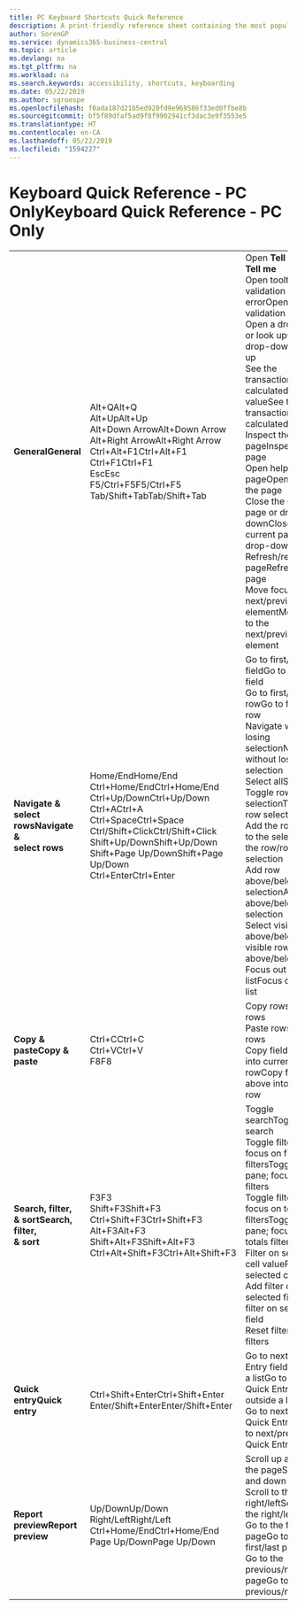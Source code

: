 ```yaml
---
title: PC Keyboard Shortcuts Quick Reference
description: A print-friendly reference sheet containing the most popular keyboard shortcuts for PC users.
author: SorenGP
ms.service: dynamics365-business-central
ms.topic: article
ms.devlang: na
ms.tgt_pltfrm: na
ms.workload: na
ms.search.keywords: accessibility, shortcuts, keyboarding
ms.date: 05/22/2019
ms.author: sgroespe
ms.openlocfilehash: f0ada187d21b5ed920fd9e969586f33ed0ffbe8b
ms.sourcegitcommit: bf5f89dfaf5ad9f8f9902941cf3dac3e9f3553e5
ms.translationtype: HT
ms.contentlocale: en-CA
ms.lasthandoff: 05/22/2019
ms.locfileid: "1594227"
---
```

# <a name="keyboard-quick-reference---pc-only"></a><span data-ttu-id="7ad4e-103">Keyboard Quick Reference - PC Only</span><span class="sxs-lookup"><span data-stu-id="7ad4e-103">Keyboard Quick Reference - PC Only</span></span>

||||  
|----------------|-----------|----------------|
|<span data-ttu-id="7ad4e-104">**General**</span><span class="sxs-lookup"><span data-stu-id="7ad4e-104">**General**</span></span>|<span data-ttu-id="7ad4e-105">Alt+Q</span><span class="sxs-lookup"><span data-stu-id="7ad4e-105">Alt+Q</span></span><br /><span data-ttu-id="7ad4e-106">Alt+Up</span><span class="sxs-lookup"><span data-stu-id="7ad4e-106">Alt+Up</span></span><br /><span data-ttu-id="7ad4e-107">Alt+Down Arrow</span><span class="sxs-lookup"><span data-stu-id="7ad4e-107">Alt+Down Arrow</span></span><br /><span data-ttu-id="7ad4e-108">Alt+Right Arrow</span><span class="sxs-lookup"><span data-stu-id="7ad4e-108">Alt+Right Arrow</span></span><br /><span data-ttu-id="7ad4e-109">Ctrl+Alt+F1</span><span class="sxs-lookup"><span data-stu-id="7ad4e-109">Ctrl+Alt+F1</span></span><br /><span data-ttu-id="7ad4e-110">Ctrl+F1</span><span class="sxs-lookup"><span data-stu-id="7ad4e-110">Ctrl+F1</span></span><br /><span data-ttu-id="7ad4e-111">Esc</span><span class="sxs-lookup"><span data-stu-id="7ad4e-111">Esc</span></span><br /><span data-ttu-id="7ad4e-112">F5/Ctrl+F5</span><span class="sxs-lookup"><span data-stu-id="7ad4e-112">F5/Ctrl+F5</span></span><br /><span data-ttu-id="7ad4e-113">Tab/Shift+Tab</span><span class="sxs-lookup"><span data-stu-id="7ad4e-113">Tab/Shift+Tab</span></span><br />|<span data-ttu-id="7ad4e-114">Open **Tell me**</span><span class="sxs-lookup"><span data-stu-id="7ad4e-114">Open **Tell me**</span></span><br /><span data-ttu-id="7ad4e-115">Open tooltip or validation error</span><span class="sxs-lookup"><span data-stu-id="7ad4e-115">Open tooltip or validation error</span></span><br /><span data-ttu-id="7ad4e-116">Open a drop-down or look up</span><span class="sxs-lookup"><span data-stu-id="7ad4e-116">Open a drop-down or look up</span></span><br /><span data-ttu-id="7ad4e-117">See the transactions for calculated value</span><span class="sxs-lookup"><span data-stu-id="7ad4e-117">See the transactions for calculated value</span></span><br /><span data-ttu-id="7ad4e-118">Inspect the page</span><span class="sxs-lookup"><span data-stu-id="7ad4e-118">Inspect the page</span></span><br /><span data-ttu-id="7ad4e-119">Open help for the page</span><span class="sxs-lookup"><span data-stu-id="7ad4e-119">Open help for the page</span></span><br /><span data-ttu-id="7ad4e-120">Close the current page or drop-down</span><span class="sxs-lookup"><span data-stu-id="7ad4e-120">Close the current page or drop-down</span></span><br /><span data-ttu-id="7ad4e-121">Refresh/reload page</span><span class="sxs-lookup"><span data-stu-id="7ad4e-121">Refresh/reload page</span></span><br /><span data-ttu-id="7ad4e-122">Move focus to the next/previous element</span><span class="sxs-lookup"><span data-stu-id="7ad4e-122">Move focus to the next/previous element</span></span>|
|<span data-ttu-id="7ad4e-123">**Navigate &<br />select rows**</span><span class="sxs-lookup"><span data-stu-id="7ad4e-123">**Navigate &<br />select rows**</span></span>| <span data-ttu-id="7ad4e-124">Home/End</span><span class="sxs-lookup"><span data-stu-id="7ad4e-124">Home/End</span></span><br /><span data-ttu-id="7ad4e-125">Ctrl+Home/End</span><span class="sxs-lookup"><span data-stu-id="7ad4e-125">Ctrl+Home/End</span></span> <br /><span data-ttu-id="7ad4e-126">Ctrl+Up/Down</span><span class="sxs-lookup"><span data-stu-id="7ad4e-126">Ctrl+Up/Down</span></span><br /><span data-ttu-id="7ad4e-127">Ctrl+A</span><span class="sxs-lookup"><span data-stu-id="7ad4e-127">Ctrl+A</span></span> <br /><span data-ttu-id="7ad4e-128">Ctrl+Space</span><span class="sxs-lookup"><span data-stu-id="7ad4e-128">Ctrl+Space</span></span><br /><span data-ttu-id="7ad4e-129">Ctrl/Shift+Click</span><span class="sxs-lookup"><span data-stu-id="7ad4e-129">Ctrl/Shift+Click</span></span><br /><span data-ttu-id="7ad4e-130">Shift+Up/Down</span><span class="sxs-lookup"><span data-stu-id="7ad4e-130">Shift+Up/Down</span></span><br /><span data-ttu-id="7ad4e-131">Shift+Page Up/Down</span><span class="sxs-lookup"><span data-stu-id="7ad4e-131">Shift+Page Up/Down</span></span><br /><span data-ttu-id="7ad4e-132">Ctrl+Enter</span><span class="sxs-lookup"><span data-stu-id="7ad4e-132">Ctrl+Enter</span></span>| <span data-ttu-id="7ad4e-133">Go to first/last field</span><span class="sxs-lookup"><span data-stu-id="7ad4e-133">Go to first/last field</span></span><br /><span data-ttu-id="7ad4e-134">Go to first/last row</span><span class="sxs-lookup"><span data-stu-id="7ad4e-134">Go to first/last row</span></span><br /><span data-ttu-id="7ad4e-135">Navigate without losing selection</span><span class="sxs-lookup"><span data-stu-id="7ad4e-135">Navigate without losing selection</span></span><br /><span data-ttu-id="7ad4e-136">Select all</span><span class="sxs-lookup"><span data-stu-id="7ad4e-136">Select all</span></span><br /><span data-ttu-id="7ad4e-137">Toggle row selection</span><span class="sxs-lookup"><span data-stu-id="7ad4e-137">Toggle row selection</span></span><br /> <span data-ttu-id="7ad4e-138">Add the row/rows to the selection</span><span class="sxs-lookup"><span data-stu-id="7ad4e-138">Add the row/rows to the selection</span></span><br /><span data-ttu-id="7ad4e-139">Add row above/below to selection</span><span class="sxs-lookup"><span data-stu-id="7ad4e-139">Add row above/below to selection</span></span><br /><span data-ttu-id="7ad4e-140">Select visible rows above/below</span><span class="sxs-lookup"><span data-stu-id="7ad4e-140">Select visible rows above/below</span></span> <br /><span data-ttu-id="7ad4e-141">Focus out of the list</span><span class="sxs-lookup"><span data-stu-id="7ad4e-141">Focus out of the list</span></span>|
|<span data-ttu-id="7ad4e-142">**Copy & paste**</span><span class="sxs-lookup"><span data-stu-id="7ad4e-142">**Copy & paste**</span></span>|<span data-ttu-id="7ad4e-143">Ctrl+C</span><span class="sxs-lookup"><span data-stu-id="7ad4e-143">Ctrl+C</span></span><br /><span data-ttu-id="7ad4e-144">Ctrl+V</span><span class="sxs-lookup"><span data-stu-id="7ad4e-144">Ctrl+V</span></span><br /><span data-ttu-id="7ad4e-145">F8</span><span class="sxs-lookup"><span data-stu-id="7ad4e-145">F8</span></span>|<span data-ttu-id="7ad4e-146">Copy rows</span><span class="sxs-lookup"><span data-stu-id="7ad4e-146">Copy rows</span></span><br /><span data-ttu-id="7ad4e-147">Paste rows</span><span class="sxs-lookup"><span data-stu-id="7ad4e-147">Paste rows</span></span><br /><span data-ttu-id="7ad4e-148">Copy field above into current row</span><span class="sxs-lookup"><span data-stu-id="7ad4e-148">Copy field above into current row</span></span>|
|<span data-ttu-id="7ad4e-149">**Search, filter, <br />& sort**</span><span class="sxs-lookup"><span data-stu-id="7ad4e-149">**Search, filter, <br />& sort**</span></span>|<span data-ttu-id="7ad4e-150">F3</span><span class="sxs-lookup"><span data-stu-id="7ad4e-150">F3</span></span><br /><span data-ttu-id="7ad4e-151">Shift+F3</span><span class="sxs-lookup"><span data-stu-id="7ad4e-151">Shift+F3</span></span><br /><span data-ttu-id="7ad4e-152">Ctrl+Shift+F3</span><span class="sxs-lookup"><span data-stu-id="7ad4e-152">Ctrl+Shift+F3</span></span><br /><span data-ttu-id="7ad4e-153">Alt+F3</span><span class="sxs-lookup"><span data-stu-id="7ad4e-153">Alt+F3</span></span><br /><span data-ttu-id="7ad4e-154">Shift+Alt+F3</span><span class="sxs-lookup"><span data-stu-id="7ad4e-154">Shift+Alt+F3</span></span><br /><span data-ttu-id="7ad4e-155">Ctrl+Alt+Shift+F3</span><span class="sxs-lookup"><span data-stu-id="7ad4e-155">Ctrl+Alt+Shift+F3</span></span>|<span data-ttu-id="7ad4e-156">Toggle search</span><span class="sxs-lookup"><span data-stu-id="7ad4e-156">Toggle search</span></span><br /><span data-ttu-id="7ad4e-157">Toggle filter pane; focus on field filters</span><span class="sxs-lookup"><span data-stu-id="7ad4e-157">Toggle filter pane; focus on field filters</span></span><br /><span data-ttu-id="7ad4e-158">Toggle filter pane; focus on totals filters</span><span class="sxs-lookup"><span data-stu-id="7ad4e-158">Toggle filter pane; focus on totals filters</span></span><br /><span data-ttu-id="7ad4e-159">Filter on selected cell value</span><span class="sxs-lookup"><span data-stu-id="7ad4e-159">Filter on selected cell value</span></span><br /><span data-ttu-id="7ad4e-160">Add filter on selected field</span><span class="sxs-lookup"><span data-stu-id="7ad4e-160">Add filter on selected field</span></span><br /><span data-ttu-id="7ad4e-161">Reset filters</span><span class="sxs-lookup"><span data-stu-id="7ad4e-161">Reset filters</span></span>|
|<span data-ttu-id="7ad4e-162">**Quick entry**</span><span class="sxs-lookup"><span data-stu-id="7ad4e-162">**Quick entry**</span></span>|<span data-ttu-id="7ad4e-163">Ctrl+Shift+Enter</span><span class="sxs-lookup"><span data-stu-id="7ad4e-163">Ctrl+Shift+Enter</span></span><br /><span data-ttu-id="7ad4e-164">Enter/Shift+Enter</span><span class="sxs-lookup"><span data-stu-id="7ad4e-164">Enter/Shift+Enter</span></span>|<span data-ttu-id="7ad4e-165">Go to next Quick Entry field outside a list</span><span class="sxs-lookup"><span data-stu-id="7ad4e-165">Go to next Quick Entry field outside a list</span></span><br /><span data-ttu-id="7ad4e-166">Go to next/previous Quick Entry field</span><span class="sxs-lookup"><span data-stu-id="7ad4e-166">Go to next/previous Quick Entry field</span></span>|
|<span data-ttu-id="7ad4e-167">**Report preview**</span><span class="sxs-lookup"><span data-stu-id="7ad4e-167">**Report preview**</span></span>|<span data-ttu-id="7ad4e-168">Up/Down</span><span class="sxs-lookup"><span data-stu-id="7ad4e-168">Up/Down</span></span><br /><span data-ttu-id="7ad4e-169">Right/Left</span><span class="sxs-lookup"><span data-stu-id="7ad4e-169">Right/Left</span></span><br /><span data-ttu-id="7ad4e-170">Ctrl+Home/End</span><span class="sxs-lookup"><span data-stu-id="7ad4e-170">Ctrl+Home/End</span></span><br /><span data-ttu-id="7ad4e-171">Page Up/Down</span><span class="sxs-lookup"><span data-stu-id="7ad4e-171">Page Up/Down</span></span>|<span data-ttu-id="7ad4e-172">Scroll up and down the page</span><span class="sxs-lookup"><span data-stu-id="7ad4e-172">Scroll up and down the page</span></span><br /><span data-ttu-id="7ad4e-173">Scroll to the right/left</span><span class="sxs-lookup"><span data-stu-id="7ad4e-173">Scroll to the right/left</span></span> <br /><span data-ttu-id="7ad4e-174">Go to the first/last page</span><span class="sxs-lookup"><span data-stu-id="7ad4e-174">Go to the first/last page</span></span><br /><span data-ttu-id="7ad4e-175">Go to the previous/next page</span><span class="sxs-lookup"><span data-stu-id="7ad4e-175">Go to the previous/next page</span></span>|
